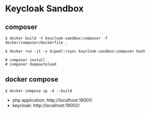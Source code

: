 # Keycloak Sandbox
## composer
```
$ docker build -t keycloak-sandbox:composer -f docker/composer/Dockerfile .

$ docker run -it -v $(pwd):/sync keycloak-sandbox:composer bash

# composer install 
# composer dumpautoload
```

## docker compose
```
$ docker compose up -d --build
```

+ php application: http://localhost:19001/
+ keycloak: http://localhost:19002/

